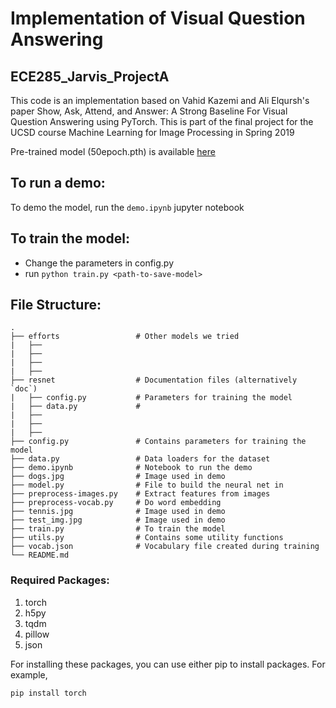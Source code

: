 # Implementation of Visual Question Answering
## ECE285_Jarvis_ProjectA

This code is an implementation based on Vahid Kazemi and Ali Elqursh's paper Show, Ask, Attend, and Answer: A Strong Baseline For Visual Question Answering using PyTorch. This is part of the final project for the UCSD course Machine Learning for Image Processing in Spring 2019

Pre-trained model (50epoch.pth) is available [here](https://github.com/snagiri/ECE285_Jarvis_ProjectA/releases/tag/v1.0)

## To run a demo:
To demo the model, run the `demo.ipynb` jupyter notebook

## To train the model:
- Change the parameters in config.py
- run `python train.py <path-to-save-model>`

## File Structure:

    .
    ├── efforts                 # Other models we tried
    |   ├── 
    |   ├──
    |   ├──
    |   ├──
    ├── resnet                  # Documentation files (alternatively `doc`)
    |   ├── config.py           # Parameters for training the model
    |   ├── data.py             # 
    |   ├──
    |   ├──
    |   ├──
    ├── config.py               # Contains parameters for training the model
    ├── data.py                 # Data loaders for the dataset
    ├── demo.ipynb              # Notebook to run the demo
    ├── dogs.jpg                # Image used in demo
    ├── model.py                # File to build the neural net in
    ├── preprocess-images.py    # Extract features from images
    ├── preprocess-vocab.py     # Do word embedding
    ├── tennis.jpg              # Image used in demo
    ├── test_img.jpg            # Image used in demo
    ├── train.py                # To train the model
    ├── utils.py                # Contains some utility functions
    ├── vocab.json              # Vocabulary file created during training
    └── README.md

### Required Packages:

1. torch
2. h5py
3. tqdm
4. pillow
5. json

For installing these packages, you can use either pip to install packages. For example,

```
pip install torch
```
